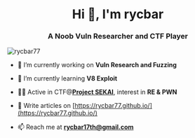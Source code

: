 <h1 align="center">Hi 👋, I'm rycbar</h1>
<h3 align="center">A Noob Vuln Researcher and CTF Player</h3>

<p align="left"> <img src="https://komarev.com/ghpvc/?username=rycbar77&label=Profile%20views&color=0e75b6&style=flat" alt="rycbar77" /> </p>

- 🔭 I’m currently working on **Vuln Research and Fuzzing**

- 🌱 I’m currently learning **V8 Exploit**

- 👨‍💻 Active in CTF@[**Project SEKAI**](https://sekai.team/), interest in **RE & PWN**

- 📝 Write articles on [https://rycbar77.github.io/](https://rycbar77.github.io/)

- 📫 Reach me at **rycbar17th@gmail.com**

<!--<p><img align="center" src="https://github-readme-stats.vercel.app/api/top-langs?username=rycbar77&show_icons=true&locale=en&layout=compact" alt="rycbar77" /></p>-->

<!--<p>&nbsp;<img align="center" src="https://github-readme-stats.vercel.app/api?username=rycbar77&show_icons=true&locale=en" alt="rycbar77" /></p>-->
